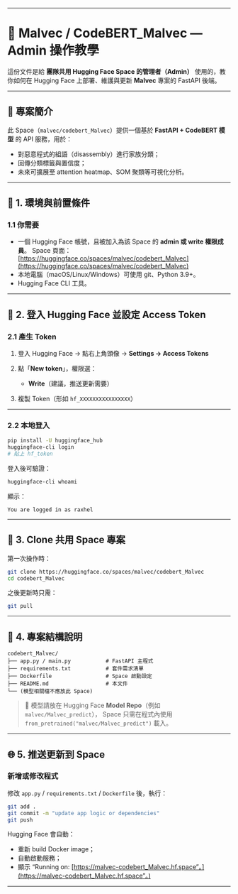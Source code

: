 
---

# 🧠 Malvec / CodeBERT_Malvec — Admin 操作教學

這份文件是給 **團隊共用 Hugging Face Space 的管理者（Admin）** 使用的，教你如何在 Hugging Face 上部署、維護與更新 **Malvec** 專案的 FastAPI 後端。

---

## 🚀 專案簡介

此 Space（`malvec/codebert_Malvec`）提供一個基於 **FastAPI + CodeBERT 模型** 的 API 服務，用於：

* 對惡意程式的組語（disassembly）進行家族分類；
* 回傳分類標籤與置信度；
* 未來可擴展至 attention heatmap、SOM 聚類等可視化分析。

---

## 🧩 1. 環境與前置條件

### 1.1 你需要

* 一個 Hugging Face 帳號，且被加入為該 Space 的 **admin 或 write 權限成員**。
  Space 頁面：[https://huggingface.co/spaces/malvec/codebert_Malvec](https://huggingface.co/spaces/malvec/codebert_Malvec)
* 本地電腦（macOS/Linux/Windows）可使用 git、Python 3.9+。
* Hugging Face CLI 工具。

---

## 🔐 2. 登入 Hugging Face 並設定 Access Token

### 2.1 產生 Token

1. 登入 Hugging Face → 點右上角頭像 → **Settings → Access Tokens**
2. 點「**New token**」，權限選：

   * **Write**（建議，推送更新需要）
3. 複製 Token（形如 `hf_XXXXXXXXXXXXXXXX`）

---

### 2.2 本地登入

```bash
pip install -U huggingface_hub
huggingface-cli login
# 貼上 hf_token
```

登入後可驗證：

```bash
huggingface-cli whoami
```

顯示：

```
You are logged in as raxhel
```

---

## 🧰 3. Clone 共用 Space 專案

第一次操作時：

```bash
git clone https://huggingface.co/spaces/malvec/codebert_Malvec
cd codebert_Malvec
```

之後更新時只需：

```bash
git pull
```

---

## 🧱 4. 專案結構說明

```
codebert_Malvec/
├── app.py / main.py           # FastAPI 主程式
├── requirements.txt           # 套件需求清單
├── Dockerfile                 # Space 啟動設定
├── README.md                  # 本文件
└── (模型相關檔不應放此 Space)
```

> 🧩 模型請放在 Hugging Face **Model Repo**（例如 `malvec/Malvec_predict`），
> Space 只需在程式內使用 `from_pretrained("malvec/Malvec_predict")` 載入。

---

## 🌐 5. 推送更新到 Space

### 新增或修改程式

修改 `app.py` / `requirements.txt` / `Dockerfile` 後，執行：

```bash
git add .
git commit -m "update app logic or dependencies"
git push
```

Hugging Face 會自動：

* 重新 build Docker image；
* 自動啟動服務；
* 顯示 “Running on: [https://malvec-codebert_Malvec.hf.space”。](https://malvec-codebert_Malvec.hf.space”。)

---

